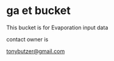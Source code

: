 # ga et bucket


This bucket is for Evaporation input data


contact owner is

tonybutzer@gmail.com
